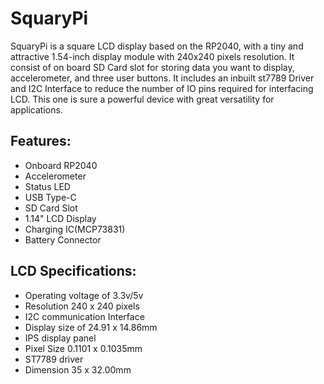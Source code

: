 # SquaryPi

SquaryPi is a square LCD display based on the RP2040, with a tiny and attractive 1.54-inch display module with 240x240 pixels resolution. It consist of on board SD Card slot for storing data you want to display, accelerometer, and three user buttons. It includes an inbuilt st7789 Driver and I2C Interface to reduce the number of IO pins required for interfacing LCD. This one is sure a powerful device with great versatility for applications.

## Features:

* Onboard RP2040
* Accelerometer
* Status LED
* USB Type-C
* SD Card Slot
* 1.14" LCD Display
* Charging IC(MCP73831)
* Battery Connector

## LCD Specifications:

* Operating voltage of 3.3v/5v
* Resolution 240 x 240 pixels
* I2C communication Interface 
* Display size of 24.91 x 14.86mm
* IPS display panel
* Pixel Size 0.1101 x 0.1035mm
* ST7789 driver
* Dimension 35 x 32.00mm


